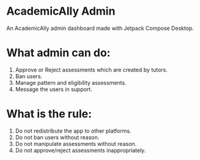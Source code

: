 # AcademicAlly Admin
An AcademicAlly admin dashboard made with Jetpack Compose Desktop.

# What admin can do:
1. Approve or Reject assessments which are created by tutors.
2. Ban users.
3. Manage pattern and eligibility assessments.
4. Message the users in support.

# What is the rule:
1. Do not redistribute the app to other platforms.
2. Do not ban users without reason.
3. Do not manipulate assessments without reason.
4. Do not approve/reject assessments inappropriately.